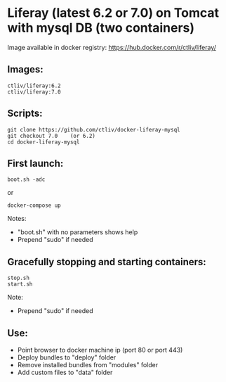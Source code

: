Liferay (latest 6.2 or 7.0) on Tomcat with mysql DB (two containers)
====================================================================

Image available in docker registry: https://hub.docker.com/r/ctliv/liferay/

## Images:

```
ctliv/liferay:6.2
ctliv/liferay:7.0
```

## Scripts:

```
git clone https://github.com/ctliv/docker-liferay-mysql
git checkout 7.0    (or 6.2)
cd docker-liferay-mysql
```

## First launch:

```
boot.sh -adc
```
or
```
docker-compose up
```

Notes:
- "boot.sh" with no parameters shows help
- Prepend "sudo" if needed

## Gracefully stopping and starting containers:

```
stop.sh
start.sh
```

Note:
- Prepend "sudo" if needed

## Use:

- Point browser to docker machine ip (port 80 or port 443)
- Deploy bundles to "deploy" folder
- Remove installed bundles from "modules" folder
- Add custom files to "data" folder

